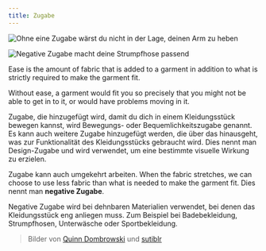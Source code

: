 ```yaml
---
title: Zugabe
---
```


![Ohne eine Zugabe wärst du nicht in der Lage, deinen Arm zu heben](ease-plus.jpg)

![Negative Zugabe macht deine Strumpfhose passend](ease-min.jpg)

Ease is the amount of fabric that is added to a garment in addition to what is strictly required to make the garment fit.

Without ease, a garment would fit you so precisely that you might not be able to get in to it, or would have problems moving in it.

Zugabe, die hinzugefügt wird, damit du dich in einem Kleidungsstück bewegen kannst, wird Bewegungs- oder Bequemlichkeitszugabe genannt. Es kann auch weitere Zugabe hinzugefügt werden, die über das hinausgeht, was zur Funktionalität des Kleidungsstücks gebraucht wird. Dies nennt man Design-Zugabe und wird verwendet, um eine bestimmte visuelle Wirkung zu erzielen.

Zugabe kann auch umgekehrt arbeiten. When the fabric stretches, we can choose to use less fabric than what is needed to make the garment fit. Dies nennt man **negative Zugabe**.

Negative Zugabe wird bei dehnbaren Materialien verwendet, bei denen das Kleidungsstück eng anliegen muss. Zum Beispiel bei Badebekleidung, Strumpfhosen, Unterwäsche oder Sportbekleidung.

> Bilder von [Quinn Dombrowski](https://www.flickr.com/photos/quinnanya/8885126989/) und [sutiblr](https://www.flickr.com/photos/30788655@N08/4743320893)
